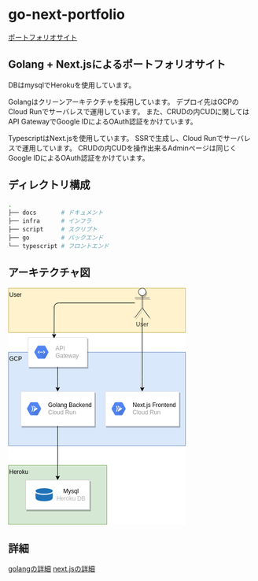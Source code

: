 # go-next-portfolio

[ポートフォリオサイト](https://storage.googleapis.com/aono-portfolio-frontend/index.html)

## Golang + Next.jsによるポートフォリオサイト

DBはmysqlでHerokuを使用しています。

Golangはクリーンアーキテクチャを採用しています。
デプロイ先はGCPのCloud Runでサーバレスで運用しています。
また、CRUDの内CUDに関してはAPI GatewayでGoogle IDによるOAuth認証をかけています。

TypescriptはNext.jsを使用しています。
SSRで生成し、Cloud Runでサーバレスで運用しています。
CRUDの内CUDを操作出来るAdminページは同じくGoogle IDによるOAuth認証をかけています。

## ディレクトリ構成

```bash
.
├── docs       # ドキュメント
├── infra      # インフラ
├── script     # スクリプト
├── go         # バックエンド
└── typescript # フロントエンド
```

## アーキテクチャ図

![](docs/architecture.png)

## 詳細

[golangの詳細](https://github.com/Jyury11/go-next-portfolio/tree/main/go)
[next.jsの詳細](https://github.com/Jyury11/go-next-portfolio/tree/main/typescript)
